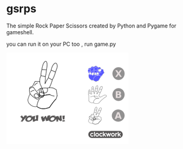 # gsrps
The simple Rock Paper Scissors created by Python and Pygame for gameshell. 

you can run it on your PC too , run game.py

![screenshot](screenshot.png)
